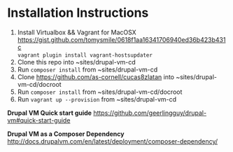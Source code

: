 # Installation Instructions
1) Install Virtualbox && Vagrant for MacOSX<br />
    https://gist.github.com/tomysmile/0618f1aa16341706940ed36b423b431c<br />
    `vagrant plugin install vagrant-hostsupdater`<br />
2) Clone this repo into ~sites/drupal-vm-cd<br />
3) Run `composer install` from ~sites/drupal-vm-cd<br />
4) Clone https://github.com/as-cornell/cucas8zlatan into ~sites/drupal-vm-cd/docroot<br />
5) Run `composer install` from ~sites/drupal-vm-cd/docroot<br />
6) Run `vagrant up --provision` from ~sites/drupal-vm-cd<br />


**Drupal VM Quick start guide**
https://github.com/geerlingguy/drupal-vm#quick-start-guide


**Drupal VM as a Composer Dependency**
http://docs.drupalvm.com/en/latest/deployment/composer-dependency/
